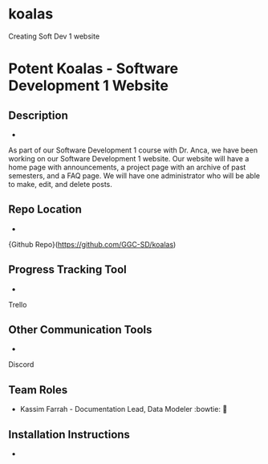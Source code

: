 # koalas
Creating Soft Dev 1 website
# Potent Koalas - Software Development 1 Website #
## Description ##
-
As part of our Software Development 1 course with Dr. Anca, we have been working on our Software Development 1 website. Our website will have a home page with announcements, a project page with an archive of past semesters, and a FAQ page. We will have one administrator who will be able to make, edit, and delete posts.
## Repo Location ##
-
{Github Repo}(https://github.com/GGC-SD/koalas)

## Progress Tracking Tool ##
-
Trello

## Other Communication Tools ##
-
Discord

## Team Roles ##
* Kassim Farrah - Documentation Lead, Data Modeler 	:bowtie: :star2:



## Installation Instructions ##
-
